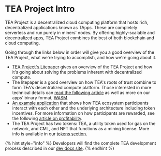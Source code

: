 # TEA Project Intro

TEA Project is a decentralized cloud computing platform that hosts rich, decentralized applications known as TApps. These are completely serverless and run purely in miners' nodes. By offering highly-scalable and decentralized apps, TEA Project combines the best of both blockchain and cloud computing. 

Going through the links below in order will give you a good overview of the TEA Project, what we're trying to accomplish, and how we're going about it.

* [TEA Project's Litepaper](z_litepaper.md) gives an overview of the TEA Project and how it's going about solving the problems inherent with decentralized compute.
* The litepaper is a good overview on how TEA's roots of trust combine to form TEA's decentralized compute platform. Those interested in more technical details can [read the following article](4_tea-technical-details.md) as well as more on our apps' binary format, [WASM](3.5_wasm.md).
* [An example application](6_example-tea-in-use.md) that shows how TEA ecosystem participants interact with each other and the underlying architecture including token incentives.  For more information on how participants are rewarded, see the following [article on profitability](7_profitability.md).
* The TEA Project has two tokens: TEA, a utility token used for gas on the network, and CML, and NFT that functions as a mining license. More info is available in our [tokens section](../_token/README.md).

{% hint style="info" %}
Developers will find the complete TEA development process described in our [dev docs site](https://dev.teaproject.org). 
{% endhint %}
